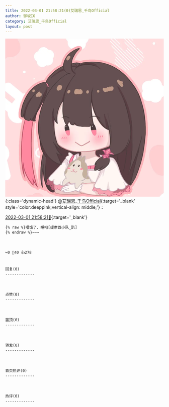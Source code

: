 ```yaml
---
title: 2022-03-01 21:58:21(0)艾瑞思_千鸟Official
author: 御坂IO
category: 艾瑞思_千鸟Official
layout: post
---
```


![img](/images/7e08840c56f251de28bdf766b647bd5fe9a5d50a.jpg){:class='dynamic-head'}
[@艾瑞思_千鸟Official](https://space.bilibili.com/1090010845/dynamic){:target='_blank' style='color:deeppink;vertical-align: middle;'}：

[2022-03-01 21:58:21🔗](https://t.bilibili.com/632668873419653129){:target='_blank'}

~~~
{% raw %}唱饿了、睡吧[提摩西小队_趴]
{% endraw %}~~~



↪️0 💬40 👍278


回复(0)
-------------



点赞(0)
-------------



置顶(0)
-------------



转发(0)
-------------



首页热评(0)
-------------



热评(0)
-------------



